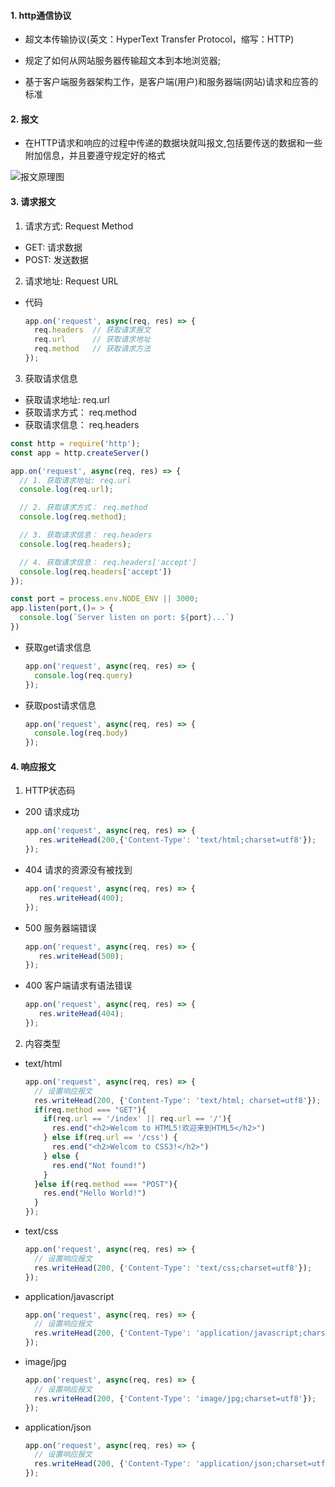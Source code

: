 #### 1. http通信协议

  - 超文本传输协议(英文：HyperText Transfer Protocol，缩写：HTTP)
  
  - 规定了如何从网站服务器传输超文本到本地浏览器;
  
  - 基于客户端服务器架构工作，是客户端(用户)和服务器端(网站)请求和应答的标准

#### 2. 报文

  - 在HTTP请求和响应的过程中传递的数据块就叫报文,包括要传送的数据和一些附加信息，并且要遵守规定好的格式

  ![报文原理图](imgs/报文.jpg)

#### 3. 请求报文

1. 请求方式: Request Method

  - GET:   请求数据
  - POST:  发送数据

2. 请求地址: Request URL

  - 代码

    ```js
    app.on('request', async(req, res) => {
      req.headers  // 获取请求报文
      req.url      // 获取请求地址
      req.method   // 获取请求方法
    });
    ```
3. 获取请求信息

  - 获取请求地址:  req.url
  - 获取请求方式： req.method
  - 获取请求信息： req.headers

  ```js
  const http = require('http');
  const app = http.createServer()

  app.on('request', async(req, res) => {
    // 1. 获取请求地址: req.url
    console.log(req.url);

    // 2. 获取请求方式： req.method
    console.log(req.method);

    // 3. 获取请求信息： req.headers
    console.log(req.headers);

    // 4. 获取请求信息： req.headers['accept']
    console.log(req.headers['accept'])
  });

  const port = process.env.NODE_ENV || 3000;
  app.listen(port,()= > {
    console.log(`Server listen on port: ${port}...`)
  })
  ```

  - 获取get请求信息

    ```js
    app.on('request', async(req, res) => {
      console.log(req.query)
    });
    ```

  - 获取post请求信息

    ```js
    app.on('request', async(req, res) => {
      console.log(req.body)
    });
    ```

#### 4. 响应报文

1. HTTP状态码

  - 200 请求成功

    ```js
    app.on('request', async(req, res) => {
       res.writeHead(200,{'Content-Type': 'text/html;charset=utf8'});
    });
    ```
  - 404 请求的资源没有被找到

    ```js
    app.on('request', async(req, res) => {
       res.writeHead(400);
    });
    ```

  - 500 服务器端错误

    ```js
    app.on('request', async(req, res) => {
       res.writeHead(500);
    });
    ```
  - 400 客户端请求有语法错误

    ```js
    app.on('request', async(req, res) => {
       res.writeHead(404);
    });
    ```

2. 内容类型

  - text/html

    ```js
    app.on('request', async(req, res) => {
      // 设置响应报文
      res.writeHead(200, {'Content-Type': 'text/html; charset=utf8'});
      if(req.method === "GET"){
        if(req.url == '/index' || req.url == '/'){
          res.end("<h2>Welcom to HTML5!欢迎来到HTML5</h2>")
        } else if(req.url == '/css') {
          res.end("<h2>Welcom to CSS3!</h2>")
        } else {
          res.end("Not found!")
        }
      }else if(req.method === "POST"){
        res.end("Hello World!")
      }
    });
    ```
  - text/css

    ```js
    app.on('request', async(req, res) => {
      // 设置响应报文
      res.writeHead(200, {'Content-Type': 'text/css;charset=utf8'});
    });
    ```

  - application/javascript

    ```js
    app.on('request', async(req, res) => {
      // 设置响应报文
      res.writeHead(200, {'Content-Type': 'application/javascript;charset=utf8'});
    });
    ```
  - image/jpg

    ```js
    app.on('request', async(req, res) => {
      // 设置响应报文
      res.writeHead(200, {'Content-Type': 'image/jpg;charset=utf8'});
    });
    ```

  - application/json

    ```js
    app.on('request', async(req, res) => {
      // 设置响应报文
      res.writeHead(200, {'Content-Type': 'application/json;charset=utf8'});
    });
    ```




